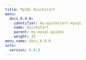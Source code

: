```yaml
---
title: MySQL Quickstart
menu:
  docs_0.9.0:
    identifier: my-quickstart-mysql
    name: Quickstart
    parent: my-mysql-guides
    weight: 15
menu_name: docs_0.9.0
info:
  version: 0.9.0
---
```


